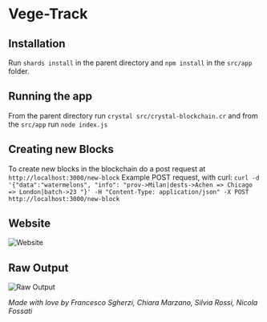 # Vege-Track

## Installation 
Run `shards install` in the parent directory and `npm install` in the `src/app` folder.

## Running the app
From the parent directory run `crystal src/crystal-blockchain.cr` and from the `src/app` run `node index.js`

## Creating new Blocks
To create new blocks in the blockchain do a post request at ```http://localhost:3000/new-block```
Example POST request, with curl: 
```curl -d '{"data":"watermelons", "info": "prov->Milan|dests->Achen => Chicago => London|batch->23 "}' -H "Content-Type: application/json" -X POST http://localhost:3000/new-block```

## Website
![Website](https://github.com/francescosgherzi/Vege-Track/blob/master/photos/p1.png)

## Raw Output
![Raw Output](https://github.com/francescosgherzi/Vege-Track/blob/master/photos/p2.png)

*Made with love by Francesco Sgherzi, Chiara Marzano, Silvia Rossi, Nicola Fossati*
